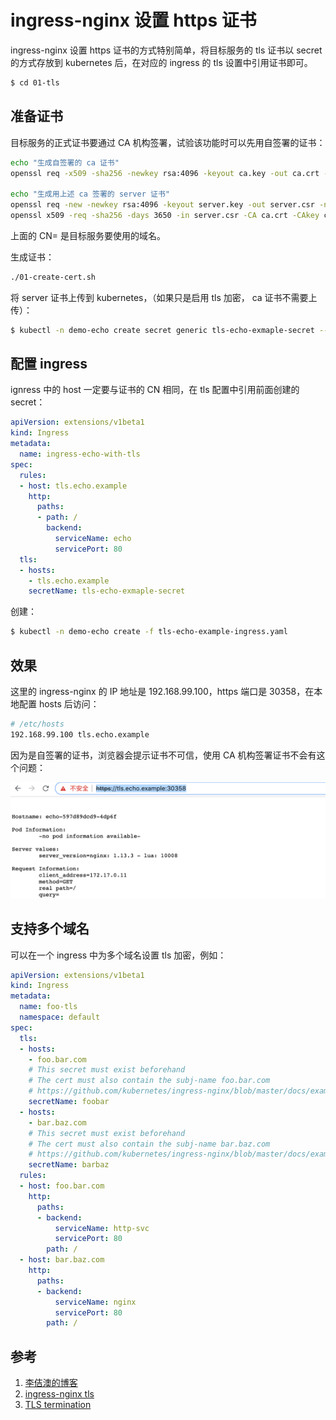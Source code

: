 <!-- toc -->
# ingress-nginx 设置 https 证书

ingress-nginx 设置 https 证书的方式特别简单，将目标服务的 tls 证书以 secret 的方式存放到 kubernetes  后，在对应的 ingress 的 tls 设置中引用证书即可。

```sh
$ cd 01-tls
```

## 准备证书

目标服务的正式证书要通过 CA 机构签署，试验该功能时可以先用自签署的证书：

```sh
echo "生成自签署的 ca 证书"
openssl req -x509 -sha256 -newkey rsa:4096 -keyout ca.key -out ca.crt -days 3560 -nodes -subj '/CN=My Cert Authority'

echo "生成用上述 ca 签署的 server 证书"
openssl req -new -newkey rsa:4096 -keyout server.key -out server.csr -nodes -subj '/CN=tls.echo.example'
openssl x509 -req -sha256 -days 3650 -in server.csr -CA ca.crt -CAkey ca.key -set_serial 01 -out server.crt
```

上面的 CN= 是目标服务要使用的域名。

生成证书：

```sh
./01-create-cert.sh
```

将 server 证书上传到 kubernetes，（如果只是启用 tls 加密， ca 证书不需要上传）：

```sh
$ kubectl -n demo-echo create secret generic tls-echo-exmaple-secret --from-file=tls.crt=server.crt --from-file=tls.key=server.key
```

## 配置 ingress

ignress 中的 host 一定要与证书的 CN 相同，在 tls 配置中引用前面创建的 secret：

```yaml
apiVersion: extensions/v1beta1
kind: Ingress
metadata:
  name: ingress-echo-with-tls
spec:
  rules:
  - host: tls.echo.example
    http:
      paths:
      - path: /
        backend:
          serviceName: echo
          servicePort: 80
  tls:
  - hosts:
    - tls.echo.example
    secretName: tls-echo-exmaple-secret
```

创建：

```sh
$ kubectl -n demo-echo create -f tls-echo-example-ingress.yaml
```

## 效果

这里的 ingress-nginx 的 IP 地址是 192.168.99.100，https 端口是 30358，在本地配置 hosts 后访问：

```sh
# /etc/hosts
192.168.99.100 tls.echo.example
```

因为是自签署的证书，浏览器会提示证书不可信，使用 CA 机构签署证书不会有这个问题：

![访问用tls加密的 ingress-nginx 服务](../../img/ingress-nginx/tls-1.png)

## 支持多个域名

可以在一个 ingress 中为多个域名设置 tls 加密，例如：

```yaml
apiVersion: extensions/v1beta1
kind: Ingress
metadata:
  name: foo-tls
  namespace: default
spec:
  tls:
  - hosts:
    - foo.bar.com
    # This secret must exist beforehand
    # The cert must also contain the subj-name foo.bar.com
    # https://github.com/kubernetes/ingress-nginx/blob/master/docs/examples/PREREQUISITES.md#tls-certificates
    secretName: foobar
  - hosts:
    - bar.baz.com
    # This secret must exist beforehand
    # The cert must also contain the subj-name bar.baz.com
    # https://github.com/kubernetes/ingress-nginx/blob/master/docs/examples/PREREQUISITES.md#tls-certificates
    secretName: barbaz
  rules:
  - host: foo.bar.com
    http:
      paths:
      - backend:
          serviceName: http-svc
          servicePort: 80
        path: /
  - host: bar.baz.com
    http:
      paths:
      - backend:
          serviceName: nginx
          servicePort: 80
        path: /
```

## 参考

1. [李佶澳的博客][1]
2. [ingress-nginx tls][2]
3. [TLS termination][3]

[1]: https://www.lijiaocn.com "李佶澳的博客"
[2]: https://kubernetes.github.io/ingress-nginx/user-guide/tls/ "tls"
[3]: https://kubernetes.github.io/ingress-nginx/examples/tls-termination/ "TLS termination"

